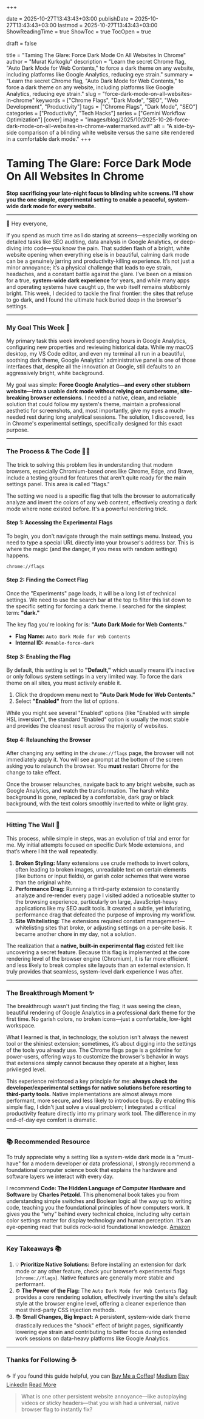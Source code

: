 +++

date = 2025-10-27T13:43:43+03:00
publishDate = 2025-10-27T13:43:43+03:00
lastmod = 2025-10-27T13:43:43+03:00
ShowReadingTime = true
ShowToc = true
TocOpen = true



draft = false 


title = "Taming The Glare: Force Dark Mode On All Websites In Chrome"
author = "Murat Kurkoglu"
description = "Learn the secret Chrome flag, \"Auto Dark Mode for Web Contents,\" to force a dark theme on any website, including platforms like Google Analytics, reducing eye strain."
summary = "Learn the secret Chrome flag, \"Auto Dark Mode for Web Contents,\" to force a dark theme on any website, including platforms like Google Analytics, reducing eye strain."
slug = "force-dark-mode-on-all-websites-in-chrome"
keywords = ["Chrome Flags", "Dark Mode", "SEO", "Web Development", "Productivity"]
tags = ["Chrome Flags", "Dark Mode", "SEO"]
categories = ["Productivity", "Tech Hacks"]
series = ["Gemini Workflow Optimization"]
[cover]
    image = "images/blog/2025/10/2025-10-26-force-dark-mode-on-all-websites-in-chrome-watermarked.avif"
    alt = "A side-by-side comparison of a blinding white website versus the same site rendered in a comfortable dark mode."
+++

# Taming The Glare: Force Dark Mode On All Websites In Chrome
**Stop sacrificing your late-night focus to blinding white screens. I'll show you the one simple, experimental setting to enable a peaceful, system-wide dark mode for every website.**

---

👋 Hey everyone,

If you spend as much time as I do staring at screens—especially working on detailed tasks like SEO auditing, data analysis in Google Analytics, or deep-diving into code—you know the pain. That sudden flash of a bright, white website opening when everything else is in beautiful, calming dark mode can be a genuinely jarring and productivity-killing experience. It’s not just a minor annoyance; it’s a physical challenge that leads to eye strain, headaches, and a constant battle against the glare. I’ve been on a mission for a true, **system-wide dark experience** for years, and while many apps and operating systems have caught up, the web itself remains stubbornly bright. This week, I decided to tackle the final frontier: the sites that refuse to go dark, and I found the ultimate hack buried deep in the browser's settings.

---

### My Goal This Week 🎯
My primary task this week involved spending hours in Google Analytics, configuring new properties and reviewing historical data. While my macOS desktop, my VS Code editor, and even my terminal all run in a beautiful, soothing dark theme, Google Analytics' administrative panel is one of those interfaces that, despite all the innovation at Google, still defaults to an aggressively bright, white background.

My goal was simple: **Force Google Analytics—and every other stubborn website—into a usable dark mode without relying on cumbersome, site-breaking browser extensions.** I needed a native, clean, and reliable solution that could follow my system's theme, maintain a professional aesthetic for screenshots, and, most importantly, give my eyes a much-needed rest during long analytical sessions. The solution, I discovered, lies in Chrome's experimental settings, specifically designed for this exact purpose.

---

### The Process & The Code 👨‍💻
The trick to solving this problem lies in understanding that modern browsers, especially Chromium-based ones like Chrome, Edge, and Brave, include a testing ground for features that aren't quite ready for the main settings panel. This area is called "flags."

The setting we need is a specific flag that tells the browser to automatically analyze and invert the colors of any web content, effectively creating a dark mode where none existed before. It's a powerful rendering trick.

#### Step 1: Accessing the Experimental Flags
To begin, you don't navigate through the main settings menu. Instead, you need to type a special URL directly into your browser's address bar. This is where the magic (and the danger, if you mess with random settings) happens.

~~~
chrome://flags
~~~

#### Step 2: Finding the Correct Flag
Once the "Experiments" page loads, it will be a long list of technical settings. We need to use the search bar at the top to filter this list down to the specific setting for forcing a dark theme. I searched for the simplest term: **"dark."**

The key flag you're looking for is: **"Auto Dark Mode for Web Contents."**

* **Flag Name:** `Auto Dark Mode for Web Contents`
* **Internal ID:** `#enable-force-dark`

#### Step 3: Enabling the Flag
By default, this setting is set to **"Default,"** which usually means it's inactive or only follows system settings in a very limited way. To force the dark theme on all sites, you must actively enable it.

1.  Click the dropdown menu next to **"Auto Dark Mode for Web Contents."**
2.  Select **"Enabled"** from the list of options.

While you might see several "Enabled" options (like "Enabled with simple HSL inversion"), the standard "Enabled" option is usually the most stable and provides the cleanest result across the majority of websites.

#### Step 4: Relaunching the Browser
After changing any setting in the `chrome://flags` page, the browser will not immediately apply it. You will see a prompt at the bottom of the screen asking you to relaunch the browser. You **must** restart Chrome for the change to take effect.

Once the browser relaunches, navigate back to any bright website, such as Google Analytics, and watch the transformation. The harsh white background is gone, replaced by a comfortable, dark gray or black background, with the text colors smoothly inverted to white or light gray.

---

### Hitting The Wall 🧱
This process, while simple in steps, was an evolution of trial and error for me. My initial attempts focused on specific Dark Mode extensions, and that’s where I hit the wall repeatedly.

1.  **Broken Styling:** Many extensions use crude methods to invert colors, often leading to broken images, unreadable text on certain elements (like buttons or input fields), or garish color schemes that were worse than the original white.
2.  **Performance Drag:** Running a third-party extension to constantly analyze and re-render every page I visited added a noticeable stutter to the browsing experience, particularly on large, JavaScript-heavy applications like my SEO audit tools. It created a subtle, yet infuriating, performance drag that defeated the purpose of improving my workflow.
3.  **Site Whitelisting:** The extensions required constant management—whitelisting sites that broke, or adjusting settings on a per-site basis. It became another chore in my day, not a solution.

The realization that a **native, built-in experimental flag** existed felt like uncovering a secret feature. Because this flag is implemented at the core rendering level of the browser engine (Chromium), it is far more efficient and less likely to break complex site layouts than an external extension. It truly provides that seamless, system-level dark experience I was after.

---

### The Breakthrough Moment ✨
The breakthrough wasn't just finding the flag; it was seeing the clean, beautiful rendering of Google Analytics in a professional dark theme for the first time. No garish colors, no broken icons—just a comfortable, low-light workspace.

What I learned is that, in technology, the solution isn't always the newest tool or the shiniest extension; sometimes, it’s about digging into the settings of the tools you already use. The Chrome flags page is a goldmine for power-users, offering ways to customize the browser's behavior in ways that extensions simply cannot because they operate at a higher, less privileged level.

This experience reinforced a key principle for me: **always check the developer/experimental settings for native solutions before resorting to third-party tools.** Native implementations are almost always more performant, more secure, and less likely to introduce bugs. By enabling this simple flag, I didn't just solve a visual problem; I integrated a critical productivity feature directly into my primary work tool. The difference in my end-of-day eye comfort is dramatic.

---

### 📚 Recommended Resource
To truly appreciate why a setting like a system-wide dark mode is a "must-have" for a modern developer or data professional, I strongly recommend a foundational computer science book that explains the hardware and software layers we interact with every day.

I recommend **Code: The Hidden Language of Computer Hardware and Software** by **Charles Petzold**. This phenomenal book takes you from understanding simple switches and Boolean logic all the way up to writing code, teaching you the foundational principles of how computers work. It gives you the "why" behind every technical choice, including why certain color settings matter for display technology and human perception. It’s an eye-opening read that builds rock-solid foundational knowledge. [Amazon](https://www.amazon.com/Code-Language-Computer-Hardware-Software/dp/0137909101)

---

### Key Takeaways 📚
1.  💡 **Prioritize Native Solutions:** Before installing an extension for dark mode or any other feature, check your browser’s experimental flags (`chrome://flags`). Native features are generally more stable and performant.
2.  ⚙️ **The Power of the Flag:** The `Auto Dark Mode for Web Contents` flag provides a core rendering solution, effectively inverting the site's default style at the browser engine level, offering a cleaner experience than most third-party CSS injection methods.
3.  📚 **Small Changes, Big Impact:** A persistent, system-wide dark theme drastically reduces the "shock" effect of bright pages, significantly lowering eye strain and contributing to better focus during extended work sessions on data-heavy platforms like Google Analytics.

---

### Thanks for Following ☕
☕ If you found this guide helpful, you can [Buy Me a Coffee](https://buymeacoffee.com/orioninsist)!
[Medium](https://orioninsist.medium.com/subscribe)
[Etsy](https://www.etsy.com/shop/orioninsist)
[LinkedIn](https://www.linkedin.com/company/orioninsist/)
[Read More](https://orioninsist.org/blog/sway-wayland-perfect-dark-mode-terminal-guide/)

> What is one other persistent website annoyance—like autoplaying videos or sticky headers—that you wish had a universal, native browser flag to instantly fix?